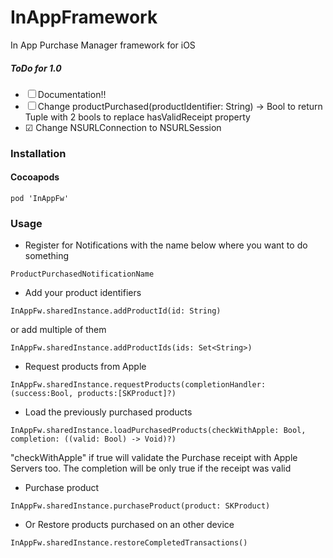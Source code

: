# InAppFramework
In App Purchase Manager framework for iOS

##### ToDo for 1.0

- ☐ Documentation!!
- ☐ Change productPurchased(productIdentifier: String) -> Bool to return Tuple with 2 bools to replace hasValidReceipt property
- ☑︎ Change NSURLConnection to NSURLSession

### Installation

#### Cocoapods

```
pod 'InAppFw'
```

### Usage

* Register for Notifications with the name below where you want to do something

```
ProductPurchasedNotificationName
```

* Add your product identifiers

```
InAppFw.sharedInstance.addProductId(id: String)
```

or add multiple of them

```
InAppFw.sharedInstance.addProductIds(ids: Set<String>)
```

* Request products from Apple

```
InAppFw.sharedInstance.requestProducts(completionHandler: (success:Bool, products:[SKProduct]?)
```

* Load the previously purchased products

```
InAppFw.sharedInstance.loadPurchasedProducts(checkWithApple: Bool, completion: ((valid: Bool) -> Void)?)
```

"checkWithApple" if true will validate the Purchase receipt with Apple Servers too. The completion will be only true if the receipt was valid

* Purchase product

```
InAppFw.sharedInstance.purchaseProduct(product: SKProduct)
```

* Or Restore products purchased on an other device

```
InAppFw.sharedInstance.restoreCompletedTransactions()
```
